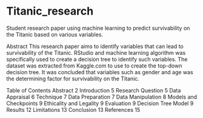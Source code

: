# Titanic_research
Student research paper using machine learning to predict survivability on the Titanic based on various variables.  

Abstract
	This research paper aims to identify variables that can lead to survivability of the Titanic.  RStudio and machine learning algorithm was specifically used to create a decision tree to identify such variables.  The dataset was extracted from Kaggle.com to use to create the top-down decision tree.  It was concluded that variables such as gender and age was the determining factor for survivability on the Titanic.  

Table of Contents
Abstract	2
Introduction	5
Research Question	5
Data Appraisal	6
Technique	7
Data Preparation	7
Data Manipulation	8
Models and Checkpoints	9
Ethicality and Legality	9
Evaluation	9
Decision Tree Model	9
Results	12
Limitations	13
Conclusion	13
References	15

